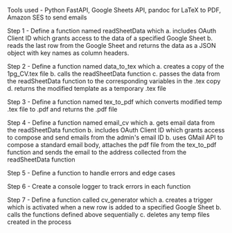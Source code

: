 Tools used - Python FastAPI, Google Sheets API, pandoc for LaTeX to PDF, Amazon SES to send emails

Step 1 - Define a function named readSheetData which
    a. includes OAuth Client ID which grants access to the data of a specified Google Sheet
    b. reads the last row from the Google Sheet and returns the data as a JSON object with key names as column headers. 

Step 2 - Define a function named data_to_tex which 
    a. creates a copy of the 1pg_CV.tex file 
    b. calls the readSheetData function
    c. passes the data from the readSheetData function to the corresponding variables in the .tex copy
    d. returns the modified template as a temporary .tex file

Step 3 - Define a function named tex_to_pdf which converts modified temp .tex file to .pdf and returns the .pdf file

Step 4 - Define a function named email_cv which
    a. gets email data from the readSheetData function
    b. includes OAuth Client ID which grants access to compose and send emails from the admin's email ID
    b. uses GMail API to compose a standard email body, attaches the pdf file from the tex_to_pdf function and sends the email to the address collected from the readSheetData function

Step 5 - Define a function to handle errors and edge cases

Step 6 - Create a console logger to track errors in each function

Step 7 - Define a function called cv_generator which 
    a. creates a trigger which is activated when a new row is added to a specified Google Sheet
    b. calls the functions defined above sequentially
    c. deletes any temp files created in the process

